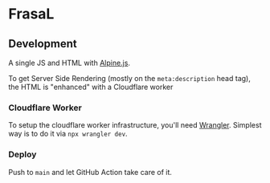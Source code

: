 # FrasaL

## Development

A single JS and HTML with [Alpine.js](https://alpinejs.dev/).

To get Server Side Rendering (mostly on the `meta:description` head tag), the HTML is "enhanced" with a Cloudflare worker

### Cloudflare Worker

To setup the cloudflare worker infrastructure, you'll need [Wrangler](https://developers.cloudflare.com/workers/wrangler/install-and-update/). Simplest way is to do it via `npx wrangler dev`.

### Deploy

Push to `main` and let GitHub Action take care of it.